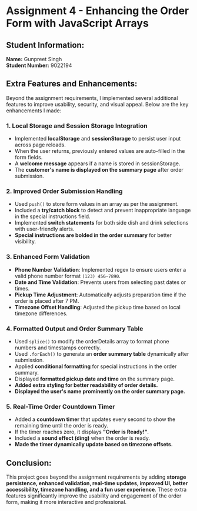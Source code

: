 # Assignment 4 - Enhancing the Order Form with JavaScript Arrays

## Student Information:
**Name:** Gunpreet Singh  
**Student Number:** 9022194  

## Extra Features and Enhancements:
Beyond the assignment requirements, I implemented several additional features to improve usability, security, and visual appeal. Below are the key enhancements I made:

### 1. **Local Storage and Session Storage Integration**
- Implemented **localStorage** and **sessionStorage** to persist user input across page reloads.
- When the user returns, previously entered values are auto-filled in the form fields.
- A **welcome message** appears if a name is stored in sessionStorage.
- The **customer's name is displayed on the summary page** after order submission.

### 2. **Improved Order Submission Handling**
- Used `push()` to store form values in an array as per the assignment.
- Included a **try/catch block** to detect and prevent inappropriate language in the special instructions field.
- Implemented **switch statements** for both side dish and drink selections with user-friendly alerts.
- **Special instructions are bolded in the order summary** for better visibility.

### 3. **Enhanced Form Validation**
- **Phone Number Validation**: Implemented regex to ensure users enter a valid phone number format `(123) 456-7890`.
- **Date and Time Validation**: Prevents users from selecting past dates or times.
- **Pickup Time Adjustment**: Automatically adjusts preparation time if the order is placed after 7 PM.
- **Timezone Offset Handling**: Adjusted the pickup time based on local timezone differences.

### 4. **Formatted Output and Order Summary Table**
- Used `splice()` to modify the orderDetails array to format phone numbers and timestamps correctly.
- Used `.forEach()` to generate an **order summary table** dynamically after submission.
- Applied **conditional formatting** for special instructions in the order summary.
- Displayed **formatted pickup date and time** on the summary page.
- **Added extra styling for better readability of order details.**
- **Displayed the user's name prominently on the order summary page.**

### 5. **Real-Time Order Countdown Timer**
- Added a **countdown timer** that updates every second to show the remaining time until the order is ready.
- If the timer reaches zero, it displays **"Order is Ready!"**.
- Included a **sound effect (ding)** when the order is ready.
- **Made the timer dynamically update based on timezone offsets.**

## Conclusion:
This project goes beyond the assignment requirements by adding **storage persistence, enhanced validation, real-time updates, improved UI, better accessibility, timezone handling, and a fun user experience**. These extra features significantly improve the usability and engagement of the order form, making it more interactive and professional.
